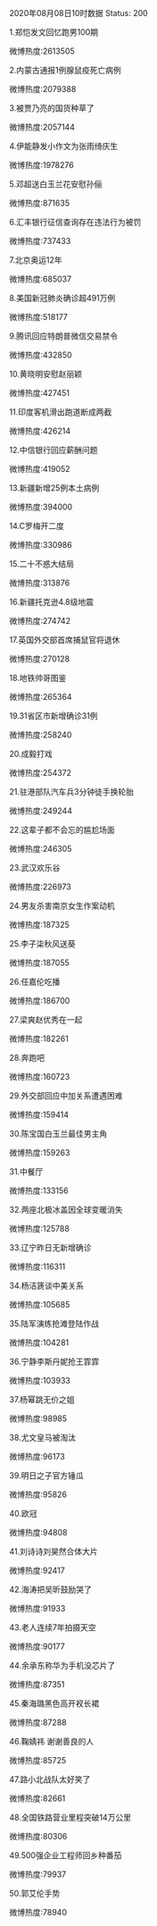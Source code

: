 2020年08月08日10时数据
Status: 200

1.郑恺发文回忆跑男100期

微博热度:2613505

2.内蒙古通报1例腺鼠疫死亡病例

微博热度:2079388

3.被贾乃亮的国货种草了

微博热度:2057144

4.伊能静发小作文为张雨绮庆生

微博热度:1978276

5.邓超送白玉兰花安慰孙俪

微博热度:871635

6.汇丰银行征信查询存在违法行为被罚

微博热度:737433

7.北京奥运12年

微博热度:685037

8.美国新冠肺炎确诊超491万例

微博热度:518177

9.腾讯回应特朗普微信交易禁令

微博热度:432850

10.黄晓明安慰赵丽颖

微博热度:427451

11.印度客机滑出跑道断成两截

微博热度:426214

12.中信银行回应薪酬问题

微博热度:419052

13.新疆新增25例本土病例

微博热度:394000

14.C罗梅开二度

微博热度:330986

15.二十不惑大结局

微博热度:313876

16.新疆托克逊4.8级地震

微博热度:274742

17.英国外交部首席捕鼠官将退休

微博热度:270128

18.地铁帅哥图鉴

微博热度:265364

19.31省区市新增确诊31例

微博热度:258240

20.成毅打戏

微博热度:254372

21.驻港部队汽车兵3分钟徒手换轮胎

微博热度:249244

22.这辈子都不会忘的尴尬场面

微博热度:246305

23.武汉欢乐谷

微博热度:226973

24.男友杀害南京女生作案动机

微博热度:187325

25.李子柒秋风送葵

微博热度:187055

26.任嘉伦吃播

微博热度:186700

27.梁爽赵优秀在一起

微博热度:182261

28.奔跑吧

微博热度:160723

29.外交部回应中加关系遭遇困难

微博热度:159414

30.陈宝国白玉兰最佳男主角

微博热度:159263

31.中餐厅

微博热度:133156

32.两座北极冰盖因全球变暖消失

微博热度:125788

33.辽宁昨日无新增确诊

微博热度:116311

34.杨洁篪谈中美关系

微博热度:105685

35.陆军演练抢滩登陆作战

微博热度:104281

36.宁静李斯丹妮抢王霏霏

微博热度:103933

37.杨幂跳无价之姐

微博热度:98985

38.尤文皇马被淘汰

微博热度:96173

39.明日之子官方锤瓜

微博热度:95826

40.欧冠

微博热度:94808

41.刘诗诗刘昊然合体大片

微博热度:92417

42.海涛把吴昕鼓励哭了

微博热度:91933

43.老人连续7年拍摄天空

微博热度:90177

44.余承东称华为手机没芯片了

微博热度:87351

45.秦海璐黑色高开衩长裙

微博热度:87288

46.鞠婧祎 谢谢善良的人

微博热度:85725

47.路小北战队太好笑了

微博热度:82661

48.全国铁路营业里程突破14万公里

微博热度:80306

49.500强企业工程师回乡种番茄

微博热度:79937

50.郭艾伦手势

微博热度:78940


